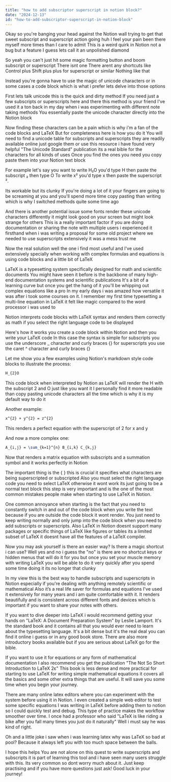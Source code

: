 ```yaml
---
title: "how to add subscriptor superscript in notion block?"
date: "2024-12-13"
id: "how-to-add-subscriptor-superscript-in-notion-block"
---
```


Okay so you're banging your head against the Notion wall trying to get that sweet subscript and superscript action going huh I feel your pain been there myself more times than I care to admit This is a weird quirk in Notion not a bug but a feature I guess lets call it an unpolished diamond

So yeah you can't just hit some magic formatting button and boom subscript or superscript There isnt one There arent any shortcuts like Control plus Shift plus plus for superscript or similar Nothing like that

Instead you're gonna have to use the magic of unicode characters or in some cases a code block which is what i prefer lets delve into those options

First lets talk unicode this is the quick and dirty method If you need just a few subscripts or superscripts here and there this method is your friend I've used it a ton back in my day when i was experimenting with different note taking methods You essentially paste the unicode character directly into the Notion block

Now finding these characters can be a pain which is why i'm a fan of the code blocks and LaTeX But for completeness here is how you do it You will need to find a unicode table for subscripts and superscripts they are readily available online just google them or use this resource i have found very helpful "The Unicode Standard" publication its a real bible for the characters for all kinds of uses Once you find the ones you need you copy paste them into your Notion text block

For example let's say you want to write H₂O you'd type H then paste the subscript ₂ then type O To write x² you'd type x then paste the superscript ².

Its workable but its clunky If you're doing a lot of it your fingers are going to be screaming at you and you'll spend more time copy pasting than writing which is why I switched methods quite some time ago

And there is another potential issue some fonts render these unicode characters differently it might look good on your screen but might look strange for others This is a really important factor if you are doing documentation or sharing the note with multiple users i experienced it firsthand when i was writing a proposal for some old project where we needed to use superscripts extensively it was a mess trust me

Now the real solution well the one i find most useful and I've used extensively specially when working with complex formulas and equations is using code blocks and a little bit of LaTeX

LaTeX is a typesetting system specifically designed for math and scientific documents You might have seen it before is the backbone of many high-end documentation systems and scientific publications It's a bit of a learning curve but once you get the hang of it you'll be whipping out complex equations like a pro In my early days i was amazed how versatile it was after i took some courses on it. I remember my first time typesetting a multi-line equation in LaTeX it felt like magic compared to the word processor i was used to

Notion interprets code blocks with LaTeX syntax and renders them correctly as math if you select the right language code to be displayed

Here's how it works you create a code block within Notion and then you write your LaTeX code In this case the syntax is simple for subscripts you use the underscore _ character and curly braces {} for superscripts you use the caret ^ character and curly braces {}

Let me show you a few examples using Notion's markdown style code blocks to illustrate the process:

```latex
H_{2}O
```

This code block when interpreted by Notion as LaTeX will render the H with the subscript 2 and O just like you want it I personally find it more readable than copy pasting unicode characters all the time which is why it is my default way to do it

Another example:

```latex
x^{2} + y^{2} = z^{2}
```

This renders a perfect equation with the superscript of 2 for x and y

And now a more complex one:

```latex
A_{i,j} = \sum_{k=1}^{n} B_{i,k} C_{k,j}
```

Now that renders a matrix equation with subscripts and a summation symbol and it works perfectly in Notion

The important thing is the { } this is crucial it specifies what characters are being superscripted or subscripted Also you must select the right language code you need to select LaTeX otherwise it wont work its just going to be a normal text block this step is very important and is the one of the most common mistakes people make when starting to use LaTeX in Notion.

One common annoyance when starting is the fact that you need to constantly switch in and out of the code block when you write the text because if you are outside the code block it wont render. You just need to keep writing normally and only jump into the code block when you need to add subscripts or superscripts. Also LaTeX in Notion doesnt support many packages or specific things of LaTeX like figures or tables its a limited subset of LaTeX it doesnt have all the features of a LaTeX compiler.

Now you may ask yourself is there an easier way? Is there a magic shortcut i can use? Well yes and no i guess the "no" is there are no shortcut keys or hidden menus that will do it for you but once you set your muscle memory with writing LaTeX you will be able to do it very quickly after you spend some time doing it its no longer that clunky

In my view this is the best way to handle subscripts and superscripts in Notion especially if you're dealing with anything remotely scientific or mathematical Also it’s a real life saver for formulas and equations I've used it extensively for many years and i am quite comfortable with it. It renders beautifully and is consistent across different fonts and devices which is important if you want to share your notes with others.

If you want to dive deeper into LaTeX i would recommend getting your hands on "LaTeX: A Document Preparation System" by Leslie Lamport. It's the standard book and it contains all that you would ever need to learn about the typesetting language. It's a bit dense but it's the real deal you can find it online i guess or in any good book store. There are also more introductory books available but if you are serious about LaTeX go for the bible.

If you want to use it for equations or any form of mathematical documentation I also recommend you get the publication "The Not So Short Introduction to LaTeX 2ε" This book is less dense and more practical for starting to use LaTeX for writing simple mathematical equations it covers all the basics and some other extra things that are useful. It will save you some time when you begin your journey.

There are many online latex editors where you can experiment with the system before using it in Notion. I even created a simple web editor to test some specific equations I was writing in LaTeX before adding them to notion so I could quickly test and debug. This type of practice makes the workflow smoother over time. I once had a professor who said "LaTeX is like riding a bike after you fall many times you just do it naturally" Well i must say he was kind of right.

Oh and a little joke i saw when i was learning latex why was LaTeX so bad at pool? Because it always left you with too much space between the balls.

I hope this helps You are not alone on this quest to write superscripts and subscripts it is part of learning this tool and i have seen many users struggle with this. Its very common so dont worry much about it. Just keep practising and if you have more questions just ask! Good luck in your journey!
